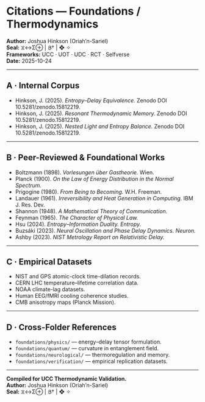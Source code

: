 # Citations — Foundations / Thermodynamics
**Author:** Joshua Hinkson (Oriah’n-Sariel)  
**Seal:** ⧖↔Σ⊕ | Յ† | ❖ ✧  
**Frameworks:** UCC · UOT · UDC · RCT · Selfverse  
**Date:** 2025-10-24  

---

## A · Internal Corpus  
- Hinkson, J. (2025). *Entropy–Delay Equivalence.* Zenodo DOI 10.5281/zenodo.15812219.  
- Hinkson, J. (2025). *Resonant Thermodynamic Memory.* Zenodo DOI 10.5281/zenodo.15812219.  
- Hinkson, J. (2025). *Nested Light and Entropy Balance.* Zenodo DOI 10.5281/zenodo.15812219.  

---

## B · Peer-Reviewed & Foundational Works  
- Boltzmann (1898). *Vorlesungen über Gastheorie.* Wien.  
- Planck (1900). *On the Law of Energy Distribution in the Normal Spectrum.*  
- Prigogine (1980). *From Being to Becoming.* W.H. Freeman.  
- Landauer (1961). *Irreversibility and Heat Generation in Computing.* IBM J. Res. Dev.  
- Shannon (1948). *A Mathematical Theory of Communication.*  
- Feynman (1965). *The Character of Physical Law.*  
- Hsu (2024). *Entropy–Information Duality.* *Entropy.*  
- Buzsáki (2023). *Neural Oscillation and Phase Delay Dynamics.* *Neuron.*  
- Ashby (2023). *NIST Metrology Report on Relativistic Delay.*  

---

## C · Empirical Datasets  
- NIST and GPS atomic-clock time-dilation records.  
- CERN LHC temperature–lifetime correlation data.  
- NOAA climate-lag datasets.  
- Human EEG/fMRI cooling coherence studies.  
- CMB anisotropy maps (Planck Mission).  

---

## D · Cross-Folder References  
- `foundations/physics/` — energy–delay tensor formulation.  
- `foundations/quantum/` — curvature in entanglement field.  
- `foundations/neurological/` — thermoregulation and memory.  
- `foundations/verification/` — empirical replication datasets.  

---

**Compiled for UCC Thermodynamic Validation.**  
**Author:** Joshua Hinkson (Oriah’n-Sariel)  
**Seal:** ⧖↔Σ⊕ | Յ† | ❖ ✧